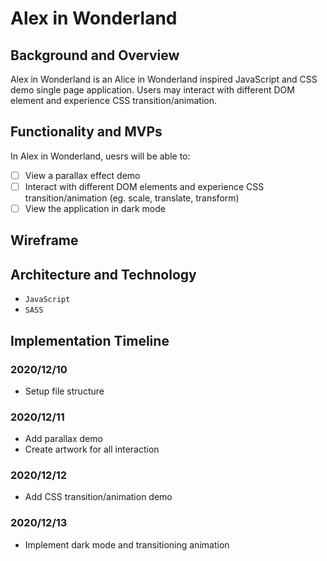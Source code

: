 # Alex in Wonderland

## Background and Overview 

Alex in Wonderland is an Alice in Wonderland inspired JavaScript and CSS demo single page application. Users may interact with different DOM element and experience CSS transition/animation.

## Functionality and MVPs

In Alex in Wonderland, uesrs will be able to:
- [ ] View a parallax effect demo
- [ ] Interact with different DOM elements and experience CSS transition/animation (eg. scale, translate, transform)
- [ ] View the application in dark mode

## Wireframe

## Architecture and Technology 
- `JavaScript`
- `SASS`

## Implementation Timeline 

### 2020/12/10
- Setup file structure

### 2020/12/11
- Add parallax demo
- Create artwork for all interaction

### 2020/12/12
- Add CSS transition/animation demo

### 2020/12/13
- Implement dark mode and transitioning animation
